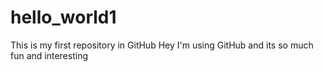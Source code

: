 # hello_world1
This is my first repository in GitHub
Hey I'm using GitHub and its so much fun and interesting

